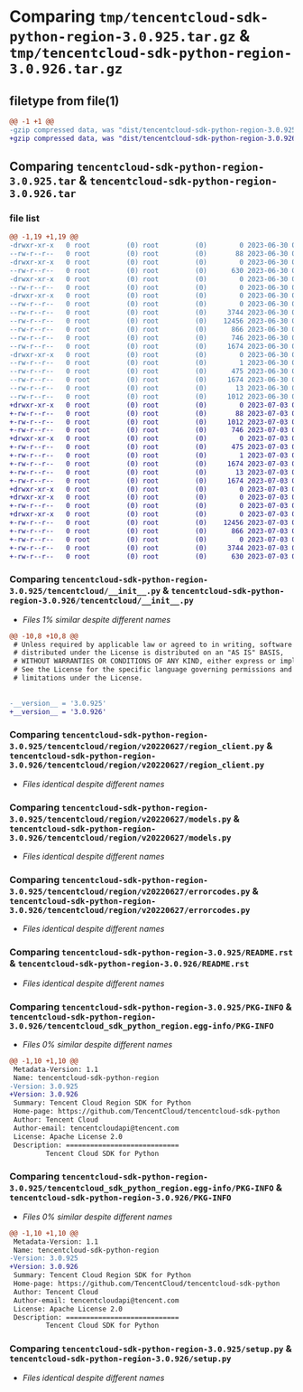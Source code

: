 # Comparing `tmp/tencentcloud-sdk-python-region-3.0.925.tar.gz` & `tmp/tencentcloud-sdk-python-region-3.0.926.tar.gz`

## filetype from file(1)

```diff
@@ -1 +1 @@
-gzip compressed data, was "dist/tencentcloud-sdk-python-region-3.0.925.tar", last modified: Fri Jun 30 02:19:54 2023, max compression
+gzip compressed data, was "dist/tencentcloud-sdk-python-region-3.0.926.tar", last modified: Mon Jul  3 00:32:29 2023, max compression
```

## Comparing `tencentcloud-sdk-python-region-3.0.925.tar` & `tencentcloud-sdk-python-region-3.0.926.tar`

### file list

```diff
@@ -1,19 +1,19 @@
-drwxr-xr-x   0 root         (0) root         (0)        0 2023-06-30 02:19:54.000000 tencentcloud-sdk-python-region-3.0.925/
--rw-r--r--   0 root         (0) root         (0)       88 2023-06-30 02:19:54.000000 tencentcloud-sdk-python-region-3.0.925/setup.cfg
-drwxr-xr-x   0 root         (0) root         (0)        0 2023-06-30 02:19:54.000000 tencentcloud-sdk-python-region-3.0.925/tencentcloud/
--rw-r--r--   0 root         (0) root         (0)      630 2023-06-30 02:19:54.000000 tencentcloud-sdk-python-region-3.0.925/tencentcloud/__init__.py
-drwxr-xr-x   0 root         (0) root         (0)        0 2023-06-30 02:19:54.000000 tencentcloud-sdk-python-region-3.0.925/tencentcloud/region/
--rw-r--r--   0 root         (0) root         (0)        0 2023-06-30 02:19:54.000000 tencentcloud-sdk-python-region-3.0.925/tencentcloud/region/__init__.py
-drwxr-xr-x   0 root         (0) root         (0)        0 2023-06-30 02:19:54.000000 tencentcloud-sdk-python-region-3.0.925/tencentcloud/region/v20220627/
--rw-r--r--   0 root         (0) root         (0)        0 2023-06-30 02:19:54.000000 tencentcloud-sdk-python-region-3.0.925/tencentcloud/region/v20220627/__init__.py
--rw-r--r--   0 root         (0) root         (0)     3744 2023-06-30 02:19:54.000000 tencentcloud-sdk-python-region-3.0.925/tencentcloud/region/v20220627/region_client.py
--rw-r--r--   0 root         (0) root         (0)    12456 2023-06-30 02:19:54.000000 tencentcloud-sdk-python-region-3.0.925/tencentcloud/region/v20220627/models.py
--rw-r--r--   0 root         (0) root         (0)      866 2023-06-30 02:19:54.000000 tencentcloud-sdk-python-region-3.0.925/tencentcloud/region/v20220627/errorcodes.py
--rw-r--r--   0 root         (0) root         (0)      746 2023-06-30 02:19:54.000000 tencentcloud-sdk-python-region-3.0.925/README.rst
--rw-r--r--   0 root         (0) root         (0)     1674 2023-06-30 02:19:54.000000 tencentcloud-sdk-python-region-3.0.925/PKG-INFO
-drwxr-xr-x   0 root         (0) root         (0)        0 2023-06-30 02:19:54.000000 tencentcloud-sdk-python-region-3.0.925/tencentcloud_sdk_python_region.egg-info/
--rw-r--r--   0 root         (0) root         (0)        1 2023-06-30 02:19:54.000000 tencentcloud-sdk-python-region-3.0.925/tencentcloud_sdk_python_region.egg-info/dependency_links.txt
--rw-r--r--   0 root         (0) root         (0)      475 2023-06-30 02:19:54.000000 tencentcloud-sdk-python-region-3.0.925/tencentcloud_sdk_python_region.egg-info/SOURCES.txt
--rw-r--r--   0 root         (0) root         (0)     1674 2023-06-30 02:19:54.000000 tencentcloud-sdk-python-region-3.0.925/tencentcloud_sdk_python_region.egg-info/PKG-INFO
--rw-r--r--   0 root         (0) root         (0)       13 2023-06-30 02:19:54.000000 tencentcloud-sdk-python-region-3.0.925/tencentcloud_sdk_python_region.egg-info/top_level.txt
--rw-r--r--   0 root         (0) root         (0)     1012 2023-06-30 02:19:54.000000 tencentcloud-sdk-python-region-3.0.925/setup.py
+drwxr-xr-x   0 root         (0) root         (0)        0 2023-07-03 00:32:29.000000 tencentcloud-sdk-python-region-3.0.926/
+-rw-r--r--   0 root         (0) root         (0)       88 2023-07-03 00:32:29.000000 tencentcloud-sdk-python-region-3.0.926/setup.cfg
+-rw-r--r--   0 root         (0) root         (0)     1012 2023-07-03 00:32:29.000000 tencentcloud-sdk-python-region-3.0.926/setup.py
+-rw-r--r--   0 root         (0) root         (0)      746 2023-07-03 00:32:29.000000 tencentcloud-sdk-python-region-3.0.926/README.rst
+drwxr-xr-x   0 root         (0) root         (0)        0 2023-07-03 00:32:29.000000 tencentcloud-sdk-python-region-3.0.926/tencentcloud_sdk_python_region.egg-info/
+-rw-r--r--   0 root         (0) root         (0)      475 2023-07-03 00:32:29.000000 tencentcloud-sdk-python-region-3.0.926/tencentcloud_sdk_python_region.egg-info/SOURCES.txt
+-rw-r--r--   0 root         (0) root         (0)        1 2023-07-03 00:32:29.000000 tencentcloud-sdk-python-region-3.0.926/tencentcloud_sdk_python_region.egg-info/dependency_links.txt
+-rw-r--r--   0 root         (0) root         (0)     1674 2023-07-03 00:32:29.000000 tencentcloud-sdk-python-region-3.0.926/tencentcloud_sdk_python_region.egg-info/PKG-INFO
+-rw-r--r--   0 root         (0) root         (0)       13 2023-07-03 00:32:29.000000 tencentcloud-sdk-python-region-3.0.926/tencentcloud_sdk_python_region.egg-info/top_level.txt
+-rw-r--r--   0 root         (0) root         (0)     1674 2023-07-03 00:32:29.000000 tencentcloud-sdk-python-region-3.0.926/PKG-INFO
+drwxr-xr-x   0 root         (0) root         (0)        0 2023-07-03 00:32:29.000000 tencentcloud-sdk-python-region-3.0.926/tencentcloud/
+drwxr-xr-x   0 root         (0) root         (0)        0 2023-07-03 00:32:29.000000 tencentcloud-sdk-python-region-3.0.926/tencentcloud/region/
+-rw-r--r--   0 root         (0) root         (0)        0 2023-07-03 00:32:29.000000 tencentcloud-sdk-python-region-3.0.926/tencentcloud/region/__init__.py
+drwxr-xr-x   0 root         (0) root         (0)        0 2023-07-03 00:32:29.000000 tencentcloud-sdk-python-region-3.0.926/tencentcloud/region/v20220627/
+-rw-r--r--   0 root         (0) root         (0)    12456 2023-07-03 00:32:29.000000 tencentcloud-sdk-python-region-3.0.926/tencentcloud/region/v20220627/models.py
+-rw-r--r--   0 root         (0) root         (0)      866 2023-07-03 00:32:29.000000 tencentcloud-sdk-python-region-3.0.926/tencentcloud/region/v20220627/errorcodes.py
+-rw-r--r--   0 root         (0) root         (0)        0 2023-07-03 00:32:29.000000 tencentcloud-sdk-python-region-3.0.926/tencentcloud/region/v20220627/__init__.py
+-rw-r--r--   0 root         (0) root         (0)     3744 2023-07-03 00:32:29.000000 tencentcloud-sdk-python-region-3.0.926/tencentcloud/region/v20220627/region_client.py
+-rw-r--r--   0 root         (0) root         (0)      630 2023-07-03 00:32:29.000000 tencentcloud-sdk-python-region-3.0.926/tencentcloud/__init__.py
```

### Comparing `tencentcloud-sdk-python-region-3.0.925/tencentcloud/__init__.py` & `tencentcloud-sdk-python-region-3.0.926/tencentcloud/__init__.py`

 * *Files 1% similar despite different names*

```diff
@@ -10,8 +10,8 @@
 # Unless required by applicable law or agreed to in writing, software
 # distributed under the License is distributed on an "AS IS" BASIS,
 # WITHOUT WARRANTIES OR CONDITIONS OF ANY KIND, either express or implied.
 # See the License for the specific language governing permissions and
 # limitations under the License.
 
 
-__version__ = '3.0.925'
+__version__ = '3.0.926'
```

### Comparing `tencentcloud-sdk-python-region-3.0.925/tencentcloud/region/v20220627/region_client.py` & `tencentcloud-sdk-python-region-3.0.926/tencentcloud/region/v20220627/region_client.py`

 * *Files identical despite different names*

### Comparing `tencentcloud-sdk-python-region-3.0.925/tencentcloud/region/v20220627/models.py` & `tencentcloud-sdk-python-region-3.0.926/tencentcloud/region/v20220627/models.py`

 * *Files identical despite different names*

### Comparing `tencentcloud-sdk-python-region-3.0.925/tencentcloud/region/v20220627/errorcodes.py` & `tencentcloud-sdk-python-region-3.0.926/tencentcloud/region/v20220627/errorcodes.py`

 * *Files identical despite different names*

### Comparing `tencentcloud-sdk-python-region-3.0.925/README.rst` & `tencentcloud-sdk-python-region-3.0.926/README.rst`

 * *Files identical despite different names*

### Comparing `tencentcloud-sdk-python-region-3.0.925/PKG-INFO` & `tencentcloud-sdk-python-region-3.0.926/tencentcloud_sdk_python_region.egg-info/PKG-INFO`

 * *Files 0% similar despite different names*

```diff
@@ -1,10 +1,10 @@
 Metadata-Version: 1.1
 Name: tencentcloud-sdk-python-region
-Version: 3.0.925
+Version: 3.0.926
 Summary: Tencent Cloud Region SDK for Python
 Home-page: https://github.com/TencentCloud/tencentcloud-sdk-python
 Author: Tencent Cloud
 Author-email: tencentcloudapi@tencent.com
 License: Apache License 2.0
 Description: ============================
         Tencent Cloud SDK for Python
```

### Comparing `tencentcloud-sdk-python-region-3.0.925/tencentcloud_sdk_python_region.egg-info/PKG-INFO` & `tencentcloud-sdk-python-region-3.0.926/PKG-INFO`

 * *Files 0% similar despite different names*

```diff
@@ -1,10 +1,10 @@
 Metadata-Version: 1.1
 Name: tencentcloud-sdk-python-region
-Version: 3.0.925
+Version: 3.0.926
 Summary: Tencent Cloud Region SDK for Python
 Home-page: https://github.com/TencentCloud/tencentcloud-sdk-python
 Author: Tencent Cloud
 Author-email: tencentcloudapi@tencent.com
 License: Apache License 2.0
 Description: ============================
         Tencent Cloud SDK for Python
```

### Comparing `tencentcloud-sdk-python-region-3.0.925/setup.py` & `tencentcloud-sdk-python-region-3.0.926/setup.py`

 * *Files identical despite different names*

